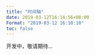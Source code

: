 ```yaml
---
title: "时间轴"
date: 2019-03-12T16:14:56+08:00
Format: "2019-03-12 16:10:10"
toc: false
---
```


开发中，敬请期待...




